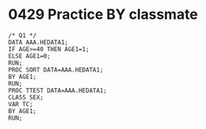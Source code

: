 # 0429 Practice BY classmate

```sas
/* Q1 */
DATA AAA.HEDATA1;
IF AGE>=40 THEN AGE1=1;
ELSE AGE1=0;
RUN;
PROC SORT DATA=AAA.HEDATA1;
BY AGE1;
RUN;
PROC TTEST DATA=AAA.HEDATA1;
CLASS SEX;
VAR TC;
BY AGE1;
RUN;
```

### 